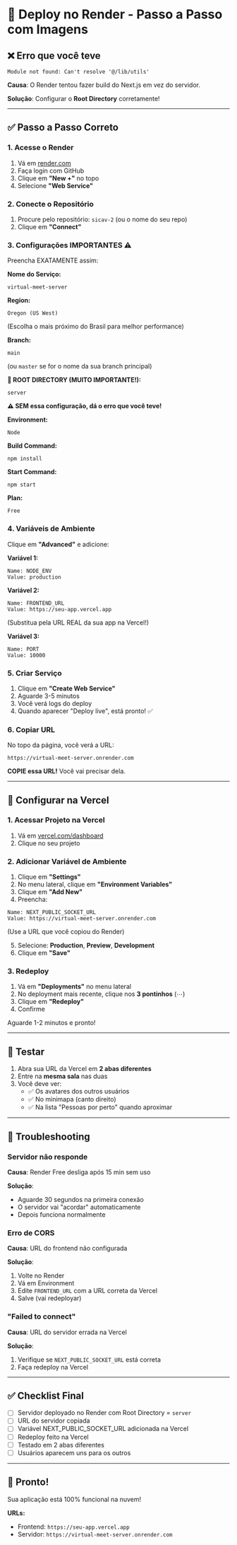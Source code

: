 # 🚀 Deploy no Render - Passo a Passo com Imagens

## ❌ Erro que você teve

```
Module not found: Can't resolve '@/lib/utils'
```

**Causa**: O Render tentou fazer build do Next.js em vez do servidor.

**Solução**: Configurar o **Root Directory** corretamente!

---

## ✅ Passo a Passo Correto

### 1. Acesse o Render

1. Vá em [render.com](https://render.com)
2. Faça login com GitHub
3. Clique em **"New +"** no topo
4. Selecione **"Web Service"**

### 2. Conecte o Repositório

1. Procure pelo repositório: `sicav-2` (ou o nome do seu repo)
2. Clique em **"Connect"**

### 3. Configurações IMPORTANTES ⚠️

Preencha EXATAMENTE assim:

**Nome do Serviço:**
```
virtual-meet-server
```

**Region:**
```
Oregon (US West)
```
(Escolha o mais próximo do Brasil para melhor performance)

**Branch:**
```
main
```
(ou `master` se for o nome da sua branch principal)

**🔴 ROOT DIRECTORY (MUITO IMPORTANTE!):**
```
server
```
**⚠️ SEM essa configuração, dá o erro que você teve!**

**Environment:**
```
Node
```

**Build Command:**
```
npm install
```

**Start Command:**
```
npm start
```

**Plan:**
```
Free
```

### 4. Variáveis de Ambiente

Clique em **"Advanced"** e adicione:

**Variável 1:**
```
Name: NODE_ENV
Value: production
```

**Variável 2:**
```
Name: FRONTEND_URL  
Value: https://seu-app.vercel.app
```
(Substitua pela URL REAL da sua app na Vercel!)

**Variável 3:**
```
Name: PORT
Value: 10000
```

### 5. Criar Serviço

1. Clique em **"Create Web Service"**
2. Aguarde 3-5 minutos
3. Você verá logs do deploy
4. Quando aparecer "Deploy live", está pronto! ✅

### 6. Copiar URL

No topo da página, você verá a URL:
```
https://virtual-meet-server.onrender.com
```

**COPIE essa URL!** Você vai precisar dela.

---

## 📝 Configurar na Vercel

### 1. Acessar Projeto na Vercel

1. Vá em [vercel.com/dashboard](https://vercel.com/dashboard)
2. Clique no seu projeto

### 2. Adicionar Variável de Ambiente

1. Clique em **"Settings"**
2. No menu lateral, clique em **"Environment Variables"**
3. Clique em **"Add New"**
4. Preencha:

```
Name: NEXT_PUBLIC_SOCKET_URL
Value: https://virtual-meet-server.onrender.com
```
(Use a URL que você copiou do Render)

5. Selecione: **Production**, **Preview**, **Development**
6. Clique em **"Save"**

### 3. Redeploy

1. Vá em **"Deployments"** no menu lateral
2. No deployment mais recente, clique nos **3 pontinhos** (⋯)
3. Clique em **"Redeploy"**
4. Confirme

Aguarde 1-2 minutos e pronto!

---

## 🧪 Testar

1. Abra sua URL da Vercel em **2 abas diferentes**
2. Entre na **mesma sala** nas duas
3. Você deve ver:
   - ✅ Os avatares dos outros usuários
   - ✅ No minimapa (canto direito)
   - ✅ Na lista "Pessoas por perto" quando aproximar

---

## 🐛 Troubleshooting

### Servidor não responde

**Causa**: Render Free desliga após 15 min sem uso

**Solução**: 
- Aguarde 30 segundos na primeira conexão
- O servidor vai "acordar" automaticamente
- Depois funciona normalmente

### Erro de CORS

**Causa**: URL do frontend não configurada

**Solução**:
1. Volte no Render
2. Vá em Environment
3. Edite `FRONTEND_URL` com a URL correta da Vercel
4. Salve (vai redeployar)

### "Failed to connect"

**Causa**: URL do servidor errada na Vercel

**Solução**:
1. Verifique se `NEXT_PUBLIC_SOCKET_URL` está correta
2. Faça redeploy na Vercel

---

## ✅ Checklist Final

- [ ] Servidor deployado no Render com Root Directory = `server`
- [ ] URL do servidor copiada
- [ ] Variável NEXT_PUBLIC_SOCKET_URL adicionada na Vercel
- [ ] Redeploy feito na Vercel
- [ ] Testado em 2 abas diferentes
- [ ] Usuários aparecem uns para os outros

---

## 🎉 Pronto!

Sua aplicação está 100% funcional na nuvem!

**URLs:**
- Frontend: `https://seu-app.vercel.app`
- Servidor: `https://virtual-meet-server.onrender.com`

